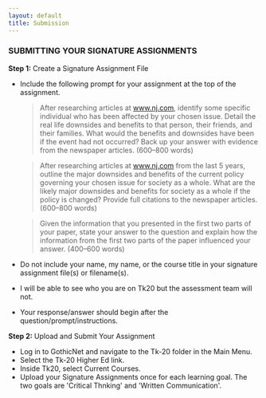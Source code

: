 ```yaml
---
layout: default
title: Submission
---
```


### SUBMITTING YOUR SIGNATURE ASSIGNMENTS

**Step 1:** Create a Signature Assignment File

+ Include the following prompt for your assignment at the top of the assignment. 

	> After researching articles at www.nj.com, identify some specific individual who has been affected by your chosen issue. Detail the real life downsides and benefits to that person, their friends, and their families. What would the benefits and downsides have been if the event had not occurred? Back up your answer with evidence from the newspaper articles. (600–800 words)

	> After researching articles at www.nj.com from the last 5 years, outline the major downsides and benefits of the current policy governing your chosen issue for society as a whole. What are the likely major downsides and benefits for society as a whole if the policy is changed? Provide full citations to the newspaper articles. (600–800 words)

	> Given the information that you presented in the first two parts of your paper, state your answer to the question and explain how the information from the first two parts of the paper influenced your answer. (400–600 words)

+ Do not include your name, my name, or the course title in your signature assignment file(s) or filename(s).
+ I will be able to see who you are on Tk20 but the assessment team will not.
+ Your response/answer should begin after the question/prompt/instructions.

**Step 2:** Upload and Submit Your Assignment

+ Log in to GothicNet and navigate to the Tk-20 folder in the Main Menu.
+ Select the Tk-20 Higher Ed link.
+ Inside Tk20, select Current Courses. 
+ Upload your Signature Assignments once for each learning goal. The two goals are 'Critical Thnking' and 'Written Communication'. 
